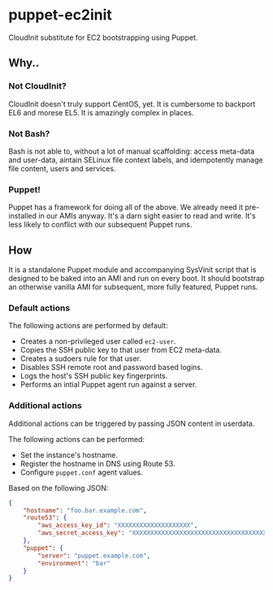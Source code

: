 # puppet-ec2init

CloudInit substitute for EC2 bootstrapping using Puppet.

## Why..

### Not CloudInit?

CloudInit doesn't truly support CentOS, yet. It is cumbersome to backport EL6 and morese EL5. It is amazingly complex in places.

### Not Bash?

Bash is not able to, without a lot of manual scaffolding: access meta-data and user-data, aintain SELinux file context labels, and idempotently manage file content, users and services.

### Puppet!

Puppet has a framework for doing all of the above. We already need it pre-installed in our AMIs anyway. It's a darn sight easier to read and write. It's less likely to conflict with our subsequent Puppet runs.

## How

It is a standalone Puppet module and accompanying SysVinit script that is designed to be baked into an AMI and run on every boot. It should bootstrap an otherwise vanilla AMI for subsequent, more fully featured, Puppet runs.

### Default actions

The following actions are performed by default:

- Creates a non-privileged user called `ec2-user`.
- Copies the SSH public key to that user from EC2 meta-data.
- Creates a sudoers rule for that user.
- Disables SSH remote root and password based logins.
- Logs the host's SSH public key fingerprints.
- Performs an intial Puppet agent run against a server.

### Additional actions

Additional actions can be triggered by passing JSON content in userdata.

The following actions can be performed:

- Set the instance's hostname.
- Register the hostname in DNS using Route 53.
- Configure `puppet.conf` agent values.

Based on the following JSON:

``` json
{
    "hostname": "foo.bar.example.com",
    "route53": {
        "aws_access_key_id": "XXXXXXXXXXXXXXXXXXXX",
        "aws_secret_access_key": "XXXXXXXXXXXXXXXXXXXXXXXXXXXXXXXXXXXXXXXX"
    },
    "puppet": {
        "server": "puppet.example.com",
        "environment": "bar"
    }
}
```
